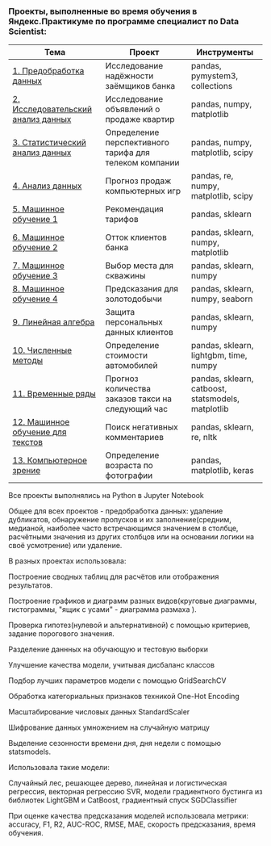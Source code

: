 ### Проекты, выполненные во время обучения в Яндекс.Практикуме по программе специалист по Data Scientist:
 Тема | Проект | Инструменты
--- | --- | ---
[1. Предобработка данных](https://github.com/bicerinka/data_science_portfolio/tree/master/1.%20%D0%9F%D1%80%D0%B5%D0%B4%D0%BE%D0%B1%D1%80%D0%B0%D0%B1%D0%BE%D1%82%D0%BA%D0%B0%20%D0%B4%D0%B0%D0%BD%D0%BD%D1%8B%D1%85) | Исследование надёжности заёмщиков банка | pandas, pymystem3, collections
[2. Исследовательский анализ данных](https://github.com/bicerinka/data_science_portfolio/tree/master/2.%20%D0%98%D1%81%D1%81%D0%BB%D0%B5%D0%B4%D0%BE%D0%B2%D0%B0%D1%82%D0%B5%D0%BB%D1%8C%D1%81%D0%BA%D0%B8%D0%B9%20%D0%B0%D0%BD%D0%B0%D0%BB%D0%B8%D0%B7%20%D0%B4%D0%B0%D0%BD%D0%BD%D1%8B%D1%85) | Исследование объявлений о продаже квартир | pandas, numpy, matplotlib
[3. Статистический анализ данных](https://github.com/bicerinka/data_science_portfolio/tree/master/3.%20%D0%A1%D1%82%D0%B0%D1%82%D0%B8%D1%81%D1%82%D0%B8%D1%87%D0%B5%D1%81%D0%BA%D0%B8%D0%B9%20%D0%B0%D0%BD%D0%B0%D0%BB%D0%B8%D0%B7%20%D0%B4%D0%B0%D0%BD%D0%BD%D1%8B%D1%85) | Определение перспективного тарифа для телеком компании | pandas, numpy, matplotlib, scipy
[4. Анализ данных](https://github.com/bicerinka/data_science_portfolio/tree/master/4.%20%D0%90%D0%BD%D0%B0%D0%BB%D0%B8%D0%B7%20%D0%B4%D0%B0%D0%BD%D0%BD%D1%8B%D1%85) | Прогноз продаж компьютерных игр | pandas, re, numpy, matplotlib, scipy
[5. Машинное обучение 1](https://github.com/bicerinka/data_science_portfolio/tree/master/5.%20%D0%9C%D0%B0%D1%88%D0%B8%D0%BD%D0%BD%D0%BE%D0%B5%20%D0%BE%D0%B1%D1%83%D1%87%D0%B5%D0%BD%D0%B8%D0%B5%201) | Рекомендация тарифов | pandas, sklearn
[6. Машинное обучение 2](https://github.com/bicerinka/data_science_portfolio/tree/master/6.%20%D0%9C%D0%B0%D1%88%D0%B8%D0%BD%D0%BD%D0%BE%D0%B5%20%D0%BE%D0%B1%D1%83%D1%87%D0%B5%D0%BD%D0%B8%D0%B5%202) | Отток клиентов банка | pandas, sklearn, numpy, matplotlib
[7. Машинное обучение 3](https://github.com/bicerinka/data_science_portfolio/tree/master/7.%20%D0%9C%D0%B0%D1%88%D0%B8%D0%BD%D0%BD%D0%BE%D0%B5%20%D0%BE%D0%B1%D1%83%D1%87%D0%B5%D0%BD%D0%B8%D0%B5%203) | Выбор места для скважины | pandas, sklearn, numpy
[8. Машинное обучение 4](https://github.com/bicerinka/data_science_portfolio/tree/master/8.%20%D0%9C%D0%B0%D1%88%D0%B8%D0%BD%D0%BD%D0%BE%D0%B5%20%D0%BE%D0%B1%D1%83%D1%87%D0%B5%D0%BD%D0%B8%D0%B5%204) | Предсказания для золотодобычи | pandas, sklearn, numpy, seaborn
[9. Линейная алгебра](https://github.com/bicerinka/data_science_portfolio/tree/master/9.%20%D0%9B%D0%B8%D0%BD%D0%B5%D0%B9%D0%BD%D0%B0%D1%8F%20%D0%B0%D0%BB%D0%B3%D0%B5%D0%B1%D1%80%D0%B0) | Защита персональных данных клиентов | pandas, sklearn, numpy
[10. Численные методы](https://github.com/bicerinka/data_science_portfolio/tree/master/10.%20%D0%A7%D0%B8%D1%81%D0%BB%D0%B5%D0%BD%D0%BD%D1%8B%D0%B5%20%D0%BC%D0%B5%D1%82%D0%BE%D0%B4%D1%8B) | Определение стоимости автомобилей | pandas, sklearn, lightgbm, time, numpy
[11. Временные ряды](https://github.com/bicerinka/data_science_portfolio/tree/master/11.%20%D0%92%D1%80%D0%B5%D0%BC%D0%B5%D0%BD%D0%BD%D1%8B%D0%B5%20%D1%80%D1%8F%D0%B4%D1%8B) | Прогноз количества заказов такси на следующий час | pandas, sklearn, catboost, statsmodels, matplotlib
[12. Машинное обучение для текстов](https://github.com/bicerinka/data_science_portfolio/tree/master/12.%20%D0%9C%D0%B0%D1%88%D0%B8%D0%BD%D0%BD%D0%BE%D0%B5%20%D0%BE%D0%B1%D1%83%D1%87%D0%B5%D0%BD%D0%B8%D0%B5%20%D0%B4%D0%BB%D1%8F%20%D1%82%D0%B5%D0%BA%D1%81%D1%82%D0%BE%D0%B2) | Поиск негативных комментариев | pandas, sklearn, re, nltk
[13. Компьютерное зрение](https://github.com/bicerinka/data_science_portfolio/tree/master/13.%20%D0%9A%D0%BE%D0%BC%D0%BF%D1%8C%D1%8E%D1%82%D0%B5%D1%80%D0%BD%D0%BE%D0%B5%20%D0%B7%D1%80%D0%B5%D0%BD%D0%B8%D0%B5) | Определение возраста по фотографии | pandas, matplotlib, keras

Все проекты выполнялись на Python в Jupyter Notebook

Общее для всех проектов - предобработка данных: 
удаление дубликатов, обнаружение пропусков и их
заполнение(средним, медианой, наиболее часто встречающимся значением в столбце,
расчётными значения из других столбцов или на основании логики на своё усмотрение) или удаление.

В разных проектах использовала:

Построение сводных таблиц для расчётов или отображения результатов.

Построение графиков и диаграмм разных видов(круговые диаграммы, гистограммы, "ящик с усами" -
диаграмма размаха ).

Проверка гипотез(нулевой и альтернативной) с помощью критериев, задание порогового значения.

Разделение даннных на обучающую и тестовую выборки

Улучшение качества модели, учитывая дисбаланс классов

Подбор лучших параметров модели с помощью GridSearchCV

Обработка категориальных признаков техникой One-Hot Encoding

Масштабирование числовых данных StandardScaler

Шифрование данных умножением на случайную матрицу

Выделение сезонности времени дня, дня недели с помощью statsmodels.

Использовала такие модели:

Случайный лес, решающее дерево, линейная и логистическая регрессия, векторная регрессию SVR,
модели градиентного бустинга из библиотек LightGBM и CatBoost, градиентный спуск SGDClassifier

При оценке качества предсказания моделей использовала метрики: accuracy, F1, R2, AUC-ROC, RMSE,
MAE, скорость предсказания, время обучения.

